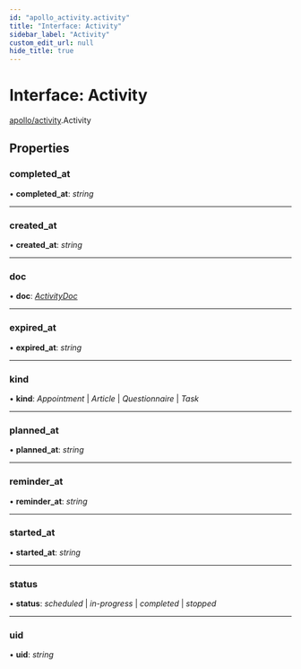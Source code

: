 ```yaml
---
id: "apollo_activity.activity"
title: "Interface: Activity"
sidebar_label: "Activity"
custom_edit_url: null
hide_title: true
---
```


# Interface: Activity

[apollo/activity](../modules/apollo_activity.md).Activity

## Properties

### completed\_at

• **completed\_at**: *string*

___

### created\_at

• **created\_at**: *string*

___

### doc

• **doc**: [*ActivityDoc*](apollo_activity.activitydoc.md)

___

### expired\_at

• **expired\_at**: *string*

___

### kind

• **kind**: *Appointment* \| *Article* \| *Questionnaire* \| *Task*

___

### planned\_at

• **planned\_at**: *string*

___

### reminder\_at

• **reminder\_at**: *string*

___

### started\_at

• **started\_at**: *string*

___

### status

• **status**: *scheduled* \| *in-progress* \| *completed* \| *stopped*

___

### uid

• **uid**: *string*
